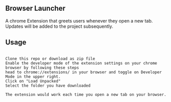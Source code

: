 ## Browser Launcher

A chrome Extension that greets users whenever they open a new tab. Updates will be added to the project subsequently.

## Usage
``` Install from chrome extension market

Clone this repo or download as zip file
Enable the developer mode of the extension settings on your chrome browser by following these steps
head to chrome://extensions/ in your browser and toggle on Developer Mode in the upper right.
Click on "Load Unpacked"
Select the folder you have downloaded

The extension would work each time you open a new tab on your browser.
